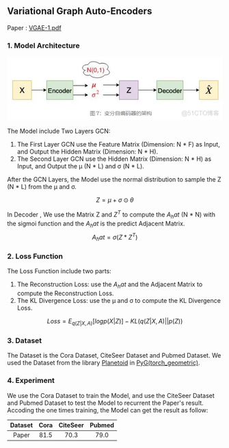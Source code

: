 ## Variational Graph Auto-Encoders
Paper : [VGAE-1.pdf](doc/VGAE-1.pdf)
### 1. Model Architecture
![img1.png](doc%2Fimg1.png)

The Model include Two Layers GCN:
1. The First Layer GCN use the Feature Matrix (Dimension: N * F) as Input, and Output the Hidden Matrix (Dimension: N * H).
2. The Second Layer GCN use the Hidden Matrix (Dimension: N * H) as Input, and Output the µ (N * L) and σ (N * L).

After the GCN Layers, the Model use the normal distribution to sample the Z (N * L) from the µ and σ.

$$ 
Z = \mu + \sigma \odot \theta
$$

In Decoder , We use the Matrix Z and $Z^T$ to compute the $A_hat$ (N * N) with the sigmoi function and the $A_hat$ is the predict Adjacent Matrix.
$$
A_hat = \sigma(Z * Z^T) 
$$

### 2. Loss Function
The Loss Function include two parts:
1. The Reconstruction Loss:  use the $A_hat$ and the Adjacent Matrix to compute the Reconstruction Loss.
2. The KL Divergence Loss:  use the µ and σ to compute the KL Divergence Loss.

$$
 Loss = E_{q(Z|X,A)}[logp(X|Z)] - KL(q(Z|X,A)||p(Z))
$$

### 3. Dataset
The Dataset is the Cora Dataset, CiteSeer Dataset and Pubmed Dataset. We used the Dataset from the library [Planetoid](Planetoid) in [PyG(torch_geometric)]().

### 4. Experiment
We use the Cora Dataset to train the Model, and use the CiteSeer Dataset and Pubmed Dataset to test the Model to recurrent the Paper's result.
Accoding the one times training, the Model can get the result as follow:

| Dataset | Cora | CiteSeer | Pubmed |
| :-----: |:----:|:--------:| :----: |
|  Paper  | 81.5 |   70.3   |  79.0  |

